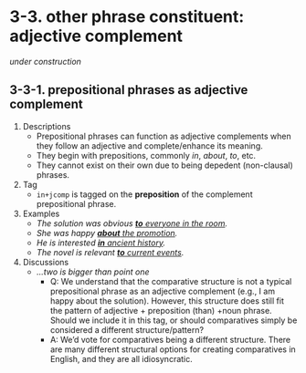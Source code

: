 # 3-3. other phrase constituent: adjective complement

*under construction* 

## 3-3-1. prepositional phrases as adjective complement
1. Descriptions
   - Prepositional phrases can function as adjective complements when they follow an adjective and complete/enhance its meaning.
   - They begin with prepositions, commonly *in*, *about*, *to*, etc.
   - They cannot exist on their own due to being depedent (non-clausal) phrases.
2. Tag
   - `in+jcomp` is tagged on the **preposition** of the complement prepositional phrase. 
3. Examples
   - *The solution was obvious <ins>**to** everyone in the room</ins>.*
   - *She was happy <ins>**about** the promotion</ins>.*
   - *He is interested <ins>**in** ancient history</ins>.*
   - *The novel is relevant <ins>**to** current events</ins>.*
4. Discussions
   - *…two is bigger than point one*
      - Q: We understand that the comparative structure is not a typical prepositional phrase as an adjective complement (e.g., I am happy about the solution). However, this structure does still fit the pattern of adjective + preposition (than) +noun phrase. Should we include it in this tag, or should comparatives simply be considered a different structure/pattern?
      - A: We’d vote for comparatives being a different structure.  There are many different structural options for creating comparatives in English, and they are all idiosyncratic.
